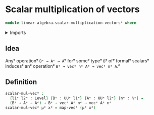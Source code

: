 # Scalar multiplication of vectors

```agda
module linear-algebra.scalar-multiplication-vectorsᵉ where
```

<details><summary>Imports</summary>

```agda
open import elementary-number-theory.natural-numbersᵉ

open import foundation.universe-levelsᵉ

open import linear-algebra.functoriality-vectorsᵉ
open import linear-algebra.vectorsᵉ
```

</details>

## Idea

Anyᵉ operationᵉ `Bᵉ → Aᵉ → A`ᵉ forᵉ someᵉ typeᵉ `B`ᵉ ofᵉ formalᵉ scalarsᵉ inducesᵉ anᵉ
operationᵉ `Bᵉ → vecᵉ nᵉ Aᵉ → vecᵉ nᵉ A`.ᵉ

## Definition

```agda
scalar-mul-vecᵉ :
  {l1ᵉ l2ᵉ : Level} {Bᵉ : UUᵉ l1ᵉ} {Aᵉ : UUᵉ l2ᵉ} {nᵉ : ℕᵉ} →
  (Bᵉ → Aᵉ → Aᵉ) → Bᵉ → vecᵉ Aᵉ nᵉ → vecᵉ Aᵉ nᵉ
scalar-mul-vecᵉ μᵉ xᵉ = map-vecᵉ (μᵉ xᵉ)
```